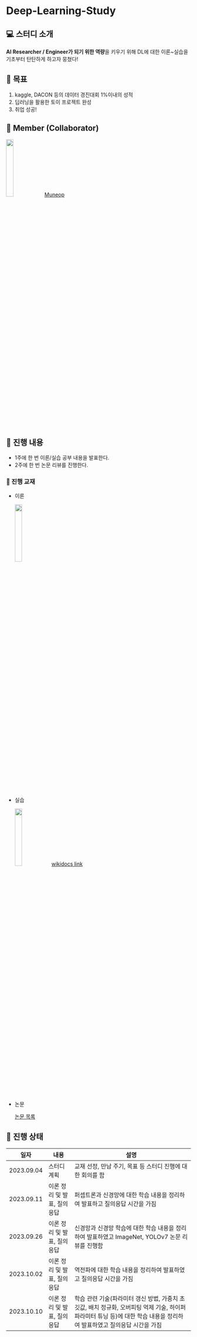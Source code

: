 # Deep-Learning-Study


##  :computer: 스터디 소개
<b>AI Researcher / Engineer가 되기 위한 역량</b>을 키우기 위해 DL에 대한 이론~실습을 기초부터 탄탄하게 하고자 뭉쳤다!

## 🚩 목표
1. kaggle, DACON 등의 데이터 경진대회 1%이내의 성적
2. 딥러닝을 활용한 토이 프로젝트 완성
3. 취업 성공!

## :dancers: Member (Collaborator)
<img width="20%" src="https://avatars.githubusercontent.com/u/39001244?v=4"/> [Muneop](https://github.com/Muneop)

## :memo: 진행 내용
 - 1주에 한 번 이론/실습 공부 내용을 발표한다.
 - 2주에 한 번 논문 리뷰를 진행한다.

### 📖 진행 교재
 - 이론

    <img width="20%" src="https://www.hanbit.co.kr/data/books/B8475831198_l.jpg"/>


 - 실습

   <img width="20%" src="https://wikidocs.net/images//book/1_t6hCM90evdnlPw4l9VK3AQ.png"/> [wikidocs link](https://wikidocs.net/book/2788)


 - 논문

    [논문 목록](https://github.com/mingeun128/Deep-Learning-Study/tree/main/paper)

## 🏃 진행 상태
|일자|내용|설명|
|------|---|---|
|2023.09.04|스터디 계획|교재 선정, 만남 주기, 목표 등 스터디 진행에 대한 회의를 함|
|2023.09.11|이론 정리 및 발표, 질의응답|퍼셉트론과 신경망에 대한 학습 내용을 정리하여 발표하고 질의응답 시간을 가짐|
|2023.09.26|이론 정리 및 발표, 질의응답|신경망과 신경망 학습에 대한 학습 내용을 정리하여 발표하였고 ImageNet, YOLOv7 논문 리뷰를 진행함|
|2023.10.02|이론 정리 및 발표, 질의응답|역전파에 대한 학습 내용을 정리하여 발표하였고 질의응답 시간을 가짐|
|2023.10.10|이론 정리 및 발표, 질의응답|학습 관련 기술(파라미터 갱신 방법, 가중치 초깃값, 배치 정규화, 오버피팅 억제 기술, 하이퍼 파라미터 튜닝 등)에 대한 학습 내용을 정리하여 발표하였고 질의응답 시간을 가짐|
